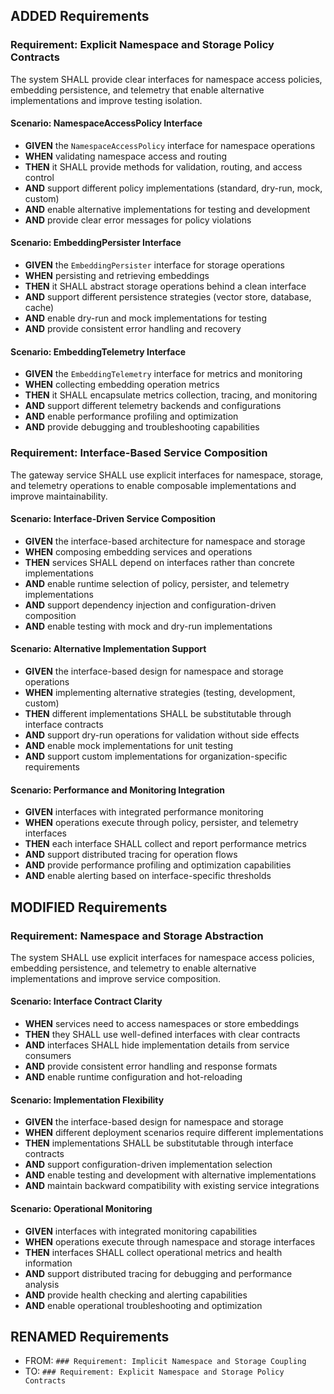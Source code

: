 ## ADDED Requirements

### Requirement: Explicit Namespace and Storage Policy Contracts

The system SHALL provide clear interfaces for namespace access policies, embedding persistence, and telemetry that enable alternative implementations and improve testing isolation.

#### Scenario: NamespaceAccessPolicy Interface

- **GIVEN** the `NamespaceAccessPolicy` interface for namespace operations
- **WHEN** validating namespace access and routing
- **THEN** it SHALL provide methods for validation, routing, and access control
- **AND** support different policy implementations (standard, dry-run, mock, custom)
- **AND** enable alternative implementations for testing and development
- **AND** provide clear error messages for policy violations

#### Scenario: EmbeddingPersister Interface

- **GIVEN** the `EmbeddingPersister` interface for storage operations
- **WHEN** persisting and retrieving embeddings
- **THEN** it SHALL abstract storage operations behind a clean interface
- **AND** support different persistence strategies (vector store, database, cache)
- **AND** enable dry-run and mock implementations for testing
- **AND** provide consistent error handling and recovery

#### Scenario: EmbeddingTelemetry Interface

- **GIVEN** the `EmbeddingTelemetry` interface for metrics and monitoring
- **WHEN** collecting embedding operation metrics
- **THEN** it SHALL encapsulate metrics collection, tracing, and monitoring
- **AND** support different telemetry backends and configurations
- **AND** enable performance profiling and optimization
- **AND** provide debugging and troubleshooting capabilities

### Requirement: Interface-Based Service Composition

The gateway service SHALL use explicit interfaces for namespace, storage, and telemetry operations to enable composable implementations and improve maintainability.

#### Scenario: Interface-Driven Service Composition

- **GIVEN** the interface-based architecture for namespace and storage
- **WHEN** composing embedding services and operations
- **THEN** services SHALL depend on interfaces rather than concrete implementations
- **AND** enable runtime selection of policy, persister, and telemetry implementations
- **AND** support dependency injection and configuration-driven composition
- **AND** enable testing with mock and dry-run implementations

#### Scenario: Alternative Implementation Support

- **GIVEN** the interface-based design for namespace and storage operations
- **WHEN** implementing alternative strategies (testing, development, custom)
- **THEN** different implementations SHALL be substitutable through interface contracts
- **AND** support dry-run operations for validation without side effects
- **AND** enable mock implementations for unit testing
- **AND** support custom implementations for organization-specific requirements

#### Scenario: Performance and Monitoring Integration

- **GIVEN** interfaces with integrated performance monitoring
- **WHEN** operations execute through policy, persister, and telemetry interfaces
- **THEN** each interface SHALL collect and report performance metrics
- **AND** support distributed tracing for operation flows
- **AND** provide performance profiling and optimization capabilities
- **AND** enable alerting based on interface-specific thresholds

## MODIFIED Requirements

### Requirement: Namespace and Storage Abstraction

The system SHALL use explicit interfaces for namespace access policies, embedding persistence, and telemetry to enable alternative implementations and improve service composition.

#### Scenario: Interface Contract Clarity

- **WHEN** services need to access namespaces or store embeddings
- **THEN** they SHALL use well-defined interfaces with clear contracts
- **AND** interfaces SHALL hide implementation details from service consumers
- **AND** provide consistent error handling and response formats
- **AND** enable runtime configuration and hot-reloading

#### Scenario: Implementation Flexibility

- **GIVEN** the interface-based design for namespace and storage
- **WHEN** different deployment scenarios require different implementations
- **THEN** implementations SHALL be substitutable through interface contracts
- **AND** support configuration-driven implementation selection
- **AND** enable testing and development with alternative implementations
- **AND** maintain backward compatibility with existing service integrations

#### Scenario: Operational Monitoring

- **GIVEN** interfaces with integrated monitoring capabilities
- **WHEN** operations execute through namespace and storage interfaces
- **THEN** interfaces SHALL collect operational metrics and health information
- **AND** support distributed tracing for debugging and performance analysis
- **AND** provide health checking and alerting capabilities
- **AND** enable operational troubleshooting and optimization

## RENAMED Requirements

- FROM: `### Requirement: Implicit Namespace and Storage Coupling`
- TO: `### Requirement: Explicit Namespace and Storage Policy Contracts`
